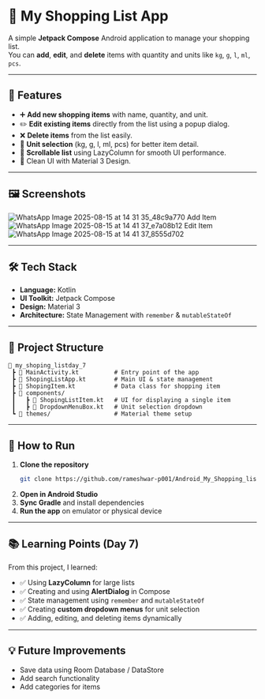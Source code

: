 # 🛒 My Shopping List App

A simple **Jetpack Compose** Android application to manage your shopping list.  
You can **add**, **edit**, and **delete** items with quantity and units like `kg`, `g`, `l`, `ml`, `pcs`.

---

## 📌 Features
- ➕ **Add new shopping items** with name, quantity, and unit.  
- ✏️ **Edit existing items** directly from the list using a popup dialog.  
- ❌ **Delete items** from the list easily.  
- 📏 **Unit selection** (kg, g, l, ml, pcs) for better item detail.  
- 📜 **Scrollable list** using LazyColumn for smooth UI performance.  
- 🎨 Clean UI with Material 3 Design.

---

## 🖼️ Screenshots
![WhatsApp Image 2025-08-15 at 14 31 35_48c9a770](https://github.com/user-attachments/assets/c80abd8e-1bea-46bb-9c84-a2ebbaa7a87d) Add Item ![WhatsApp Image 2025-08-15 at 14 41 37_e7a08b12](https://github.com/user-attachments/assets/5b0de6be-921d-43f1-8df8-4599d871360b) Edit Item ![WhatsApp Image 2025-08-15 at 14 41 37_8555d702](https://github.com/user-attachments/assets/c345c6c9-d4d0-4da2-b4c7-6f7c701a42b7)





---

## 🛠️ Tech Stack
- **Language:** Kotlin  
- **UI Toolkit:** Jetpack Compose  
- **Design:** Material 3  
- **Architecture:** State Management with `remember` & `mutableStateOf`  

---

## 📂 Project Structure
```
📁 my_shoping_listday_7
 ┣ 📜 MainActivity.kt          # Entry point of the app
 ┣ 📜 ShopingListApp.kt        # Main UI & state management
 ┣ 📜 ShopingItem.kt           # Data class for shopping item
 ┣ 📜 components/
 ┃   ┣ 📜 ShopingListItem.kt   # UI for displaying a single item
 ┃   ┣ 📜 DropdownMenuBox.kt   # Unit selection dropdown
 ┗ 📜 themes/                  # Material theme setup
```

---

## 🚀 How to Run
1. **Clone the repository**  
   ```bash
   git clone https://github.com/rameshwar-p001/Android_My_Shopping_list_App.git
   ```
2. **Open in Android Studio**  
3. **Sync Gradle** and install dependencies  
4. **Run the app** on emulator or physical device  

---

## 📚 Learning Points (Day 7)
From this project, I learned:
- ✅ Using **LazyColumn** for large lists  
- ✅ Creating and using **AlertDialog** in Compose  
- ✅ State management using `remember` and `mutableStateOf`  
- ✅ Creating **custom dropdown menus** for unit selection  
- ✅ Adding, editing, and deleting items dynamically  

---

## 💡 Future Improvements
- Save data using Room Database / DataStore  
- Add search functionality  
- Add categories for items  

